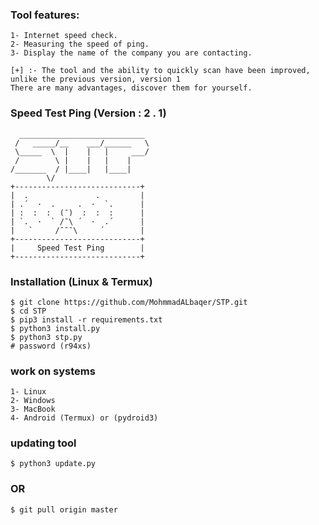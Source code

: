 ### Tool features:

```
1- Internet speed check.
2- Measuring the speed of ping.
3- Display the name of the company you are contacting.

[+] :- The tool and the ability to quickly scan have been improved, unlike the previous version, version 1
There are many advantages, discover them for yourself.
```






### Speed Test Ping (Version : 2 . 1)
```
  ____________________________ 
 /   _____/__    ___/______   \
 \_____  \  |    |   |     ___/
 /        \ |    |   |    |    
/_______  / |____|   |____|    
        \/                     
+----------------------------+
|  .               .         |
| .´  ·  .     .  ·  `.      |
| :  :  :  (¯)  :  :  :      |
| `.  ·  ` /¯\ ´  ·  .´      |
|   `     /¯¯¯\     ´        |
+----------------------------+
|     Speed Test Ping        |
+----------------------------+
```


### Installation (Linux & Termux)

```
$ git clone https://github.com/MohmmadALbaqer/STP.git
$ cd STP
$ pip3 install -r requirements.txt
$ python3 install.py
$ python3 stp.py
# password (r94xs)
```

### work on systems

```
1- Linux
2- Windows
3- MacBook
4- Android (Termux) or (pydroid3)
```

### updating tool

```
$ python3 update.py
```




### OR 

```
$ git pull origin master
```
